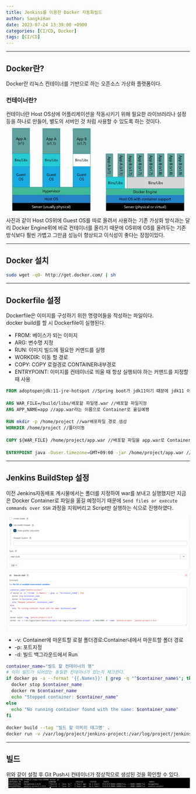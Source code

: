 ```yaml
---
title: Jenkins를 이용한 Docker 자동화빌드
author: SangkiHan
date: 2023-07-24 13:39:00 +0900
categories: [CI/CD, Docker]
tags: [CI/CD]
---
```

------------
## Docker란?
Docker란 리눅스 컨테이너를 기반으로 하는 오픈소스 가상화 플랫폼이다.

### 컨테이너란?
컨테이너란 Host OS상에 어플리케이션을 작동시키기 위해 필요한 라이브러리나 설정등을 하나로 만들어, 별도의 서버인 것 처럼 사용할 수 있도록 하는 것이다.  
![Docker](/assets/img/post/2023-07-24-Jenkins-Docker/1.PNG)
사진과 같이 Host OS위에 Guest OS를 따로 올려서 사용하는 기존 가상화 방식과는 달리 Docker Engine위에 바로 컨테이너를 올리기 때문에 OS위에 OS를 올려두는 기존방식보다 훨씬 가볍고 그만큼 성능이 향상되고 이식성이 좋다는 장점이있다.

------------
## Docker 설치
``` bash
sudo wget -qO- http://get.docker.com/ | sh
```

------------
## Dockerfile 설정
Dockerfile은 이미지를 구성하기 위한 명령어들을 작성하는 파일이다.  
docker build를 할 시 Dockerfile이 실행된다.  

+ FROM: 베이스가 되는 이미지
+ ARG: 변수명 지정
+ RUN: 이미지 빌드에 필요한 커맨드를 실행
+ WORKDIR: 이동 할 경로
+ COPY: COPY 로컬경로 CONTAINER내부경로
+ ENTRYPOINT: 이미지를 컨테이너로 띄울 때 항상 실행되야 하는 커맨드를 지정할 때 사용

``` Dockerfile
FROM adoptopenjdk:11-jre-hotspot //Spring boot가 jdk11이기 떄문에 jdk11 이미지베이스로 실행

ARG WAR_FILE=/build/libs/배포할 파일명.war //배포할 파일지정
ARG APP_NAME=app //app.war라는 이름으로 Container로 옮길예쩡

RUN mkdir -p /home/project //war배포파일 경로 생성
WORKDIR /home/project //폴더이동

COPY ${WAR_FILE} /home/project/app.war //배포할 파일을 app.war로 Container내로 복사

ENTRYPOINT java -Duser.timezone=GMT+09:00 -jar /home/project/app.war //app.war 실행
```

------------
## Jenkins BuildStep 설정
이전 Jenkins자동배포 계시물에서는 폴더를 지정하여 war를 보내고 실행했지만 지금은 Docker Container로 파일을 옮길 예정이기 때문에 ````Send files or execute commands over SSH```` 과정을 지워버리고 Script만 실행하는 식으로 진행하였다.

![Docker](/assets/img/post/2023-07-24-Jenkins-Docker/2.PNG)

+ -v: Container에 마운트할 로컬 폴더경로:Container내에서 마운트할 폴더 경로
+ -p: 포트지정
+ -d: 빌드 백그라운드에서 Run

``` bash
container_name="빌드 할 컨테이너의 명"
# 이미 빌드가 되어있는 동일한 컨테이너가 있는지 체크한다.
if docker ps -a --format '{{.Names}}' | grep -q "^$container_name$"; then
  docker stop $container_name
  docker rm $container_name
  echo "Stopped container: $container_name"
else
  echo "No running container found with the name: $container_name"
fi

docker build --tag '빌드 할 이미지 태그명' .
docker run -v /var/log/project/jenkins-project:/var/log/project/jenkins-project  -p 8080:8080 -d --name '컨테이너 명' '빌드 할 이미지 태그명'
```

------------
## 빌드
위와 같이 설정 후 Git Push시 컨테이너가 정상적으로 생성된 것을 확인할 수 있다.
![Docker](/assets/img/post/2023-07-24-Jenkins-Docker/3.PNG)
